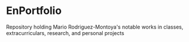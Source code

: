 # EnPortfolio
Repository holding Mario Rodriguez-Montoya's notable works in classes, extracurriculars, research, and personal projects
